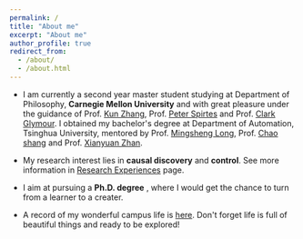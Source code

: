 ```yaml
---
permalink: /
title: "About me"
excerpt: "About me"
author_profile: true
redirect_from: 
  - /about/
  - /about.html
---
```

* I am currently a second year master student studying at Department of Philosophy, **Carnegie Mellon University** and  with great pleasure under the guidance of Prof. [Kun Zhang](https://www.andrew.cmu.edu/user/kunz1/), Prof. [Peter Spirtes](https://www.cmu.edu/dietrich/philosophy/people/faculty/spirtes.html) and Prof. [Clark Glymour](https://www.cmu.edu/dietrich/philosophy/people/emeritus/glymour.html). I obtained my bachelor's degree at Department of Automation, Tsinghua University, mentored by Prof. [Mingsheng Long](http://ise.thss.tsinghua.edu.cn/~mlong/), Prof. [Chao shang](https://scholar.google.com/citations?hl=en&user=wsdfY3YAAAAJ) and Prof. [Xianyuan Zhan](http://zhanxianyuan.xyz/).

* My research interest lies in **causal discovery** and **control**. See more information in [Research Experiences](https://evieq01.github.io/evieqiu.github.io/experiences/) page.

* I aim at pursuing a **Ph.D. degree** , where I would get the chance to turn from a learner to a creater.

* A record of my wonderful campus life is [here](https://evieq01.github.io/evieqiu.github.io/life/). Don't forget life is full of beautiful things and ready to be explored!

